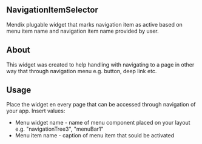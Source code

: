 ## NavigationItemSelector
Mendix plugable widget that marks navigation item as active based on menu item name and navigation item name provided by user.

## About
This widget was created to help handling with navigating to a page in other way that through navigation menu e.g. button, deep link etc.

## Usage
Place the widget en every page that can be accessed through navigation of your app.
Insert values:
- Menu widget name - name of menu component placed on your layout e.g. "navigationTree3", "menuBar1"
- Menu item name - caption of menu item that sould be activated
